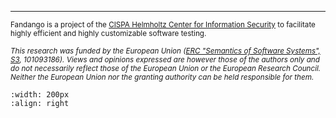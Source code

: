 ___

<small>Fandango is a project of the [CISPA Helmholtz Center for Information Security](https://www.cispa.de/) to facilitate highly efficient and highly customizable software testing.

<i>This research was funded by the European Union ([ERC "Semantics of Software Systems", S3](https://www.cispa.de/s3), 101093186). Views and opinions expressed are however those of the authors only and do not necessarily reflect those of the European Union or the European Research Council. Neither the European Union nor the granting authority can be held responsible for them.</i></small>

```{figure} LOGO_ERC-FLAG_FP.png
:width: 200px
:align: right
```
